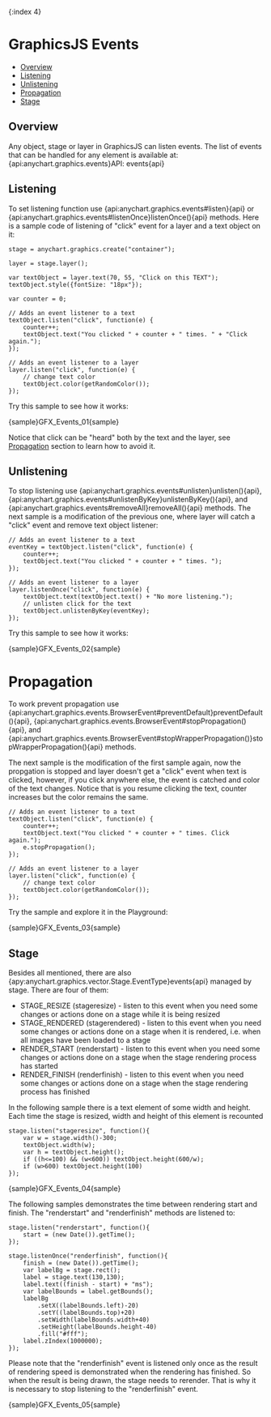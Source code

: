 {:index 4}
# GraphicsJS Events

* [Overview](#overview)
* [Listening](#listening)
* [Unlistening](#unlistening)
* [Propagation](#propagation)
* [Stage](#stage)

## Overview

Any object, stage or layer in GraphicsJS can listen events. The list of events that can be handled for any element is available at: {api:anychart.graphics.events}API: events{api}

## Listening

To set listening function use {api:anychart.graphics.events#listen}{api} or {api:anychart.graphics.events#listenOnce}listenOnce(){api} methods. Here is a sample code of listening of "click" event for a layer and a text object on it:

```
stage = anychart.graphics.create("container");

layer = stage.layer();

var textObject = layer.text(70, 55, "Click on this TEXT");
textObject.style({fontSize: "18px"});

var counter = 0;

// Adds an event listener to a text
textObject.listen("click", function(e) {
    counter++;
    textObject.text("You clicked " + counter + " times. " + "Click again.");
});

// Adds an event listener to a layer
layer.listen("click", function(e) {
    // change text color
    textObject.color(getRandomColor());
});
```

Try this sample to see how it works:

{sample}GFX\_Events\_01{sample}

Notice that click can be "heard" both by the text and the layer, see [Propagation](#propagation) section to learn how to avoid it.

## Unlistening

To stop listening use {api:anychart.graphics.events#unlisten}unlisten(){api}, {api:anychart.graphics.events#unlistenByKey}unlistenByKey(){api}, and {api:anychart.graphics.events#removeAll}removeAll(){api} methods. The next sample is a modification of the previous one, where layer will catch a "click" event and remove text object listener:

```
// Adds an event listener to a text
eventKey = textObject.listen("click", function(e) {
    counter++;
    textObject.text("You clicked " + counter + " times. ");
});

// Adds an event listener to a layer
layer.listenOnce("click", function(e) {
    textObject.text(textObject.text() + "No more listening.");
    // unlisten click for the text
    textObject.unlistenByKey(eventKey);
});
```

Try this sample to see how it works:

{sample}GFX\_Events\_02{sample}

# Propagation

To work prevent propagation use {api:anychart.graphics.events.BrowserEvent#preventDefault}preventDefault(){api}, {api:anychart.graphics.events.BrowserEvent#stopPropagation(){api}, and {api:anychart.graphics.events.BrowserEvent#stopWrapperPropagation()}stopWrapperPropagation(){api} methods.

The next sample is the modification of the first sample again, now the propgation is stopped and layer doesn't get a "click" event when text is clicked, however, if you click anywhere else, the event is catched and color of the text changes. Notice that is you resume clicking the text, counter increases but the color remains the same.

```
// Adds an event listener to a text
textObject.listen("click", function(e) {
    counter++;
    textObject.text("You clicked " + counter + " times. Click again.");
    e.stopPropagation();
});

// Adds an event listener to a layer
layer.listen("click", function(e) {
    // change text color
    textObject.color(getRandomColor());
});
```

Try the sample and explore it in the Playground:

{sample}GFX\_Events\_03{sample}


## Stage

Besides all mentioned, there are also {apy:anychart.graphics.vector.Stage.EventType}events{api} managed by stage. There are four of them: 
- STAGE_RESIZE (stageresize) - listen to this event when you need some changes or actions done on a stage while it is being resized
- STAGE_RENDERED (stagerendered) - listen to this event when you need some changes or actions done on a stage when it is rendered, i.e. when all images have been loaded to a stage
- RENDER_START (renderstart) - listen to this event when you need some changes or actions done on a stage when the stage rendering process has started
- RENDER_FINISH (renderfinish) - listen to this event when you need some changes or actions done on a stage when the stage rendering process has finished

In the following sample there is a text element of some width and height. Each time the stage is resized, width and height of this element is recounted

```
stage.listen("stageresize", function(){
    var w = stage.width()-300;
    textObject.width(w);
    var h = textObject.height();
    if ((h<=100) && (w<600)) textObject.height(600/w);
    if (w>600) textObject.height(100)
});
```

{sample}GFX\_Events\_04{sample}


The following samples demonstrates the time between rendering start and finish. The "renderstart" and "renderfinish" methods are listened to:

```
stage.listen("renderstart", function(){
    start = (new Date()).getTime();
});

stage.listenOnce("renderfinish", function(){
    finish = (new Date()).getTime();
    var labelBg = stage.rect();
    label = stage.text(130,130);
    label.text((finish - start) + "ms");
    var labelBounds = label.getBounds();
    labelBg
        .setX((labelBounds.left)-20)
        .setY((labelBounds.top)+20)
        .setWidth(labelBounds.width+40)
        .setHeight(labelBounds.height-40)
        .fill("#fff");
    label.zIndex(1000000);
});
```

Please note that the "renderfinish" event is listened only once as the result of rendering speed is demonstrated when the rendering has finished. So when the result is being drawn, the stage needs to rerender. That is why it is necessary to stop listening to the "renderfinish" event.

{sample}GFX\_Events\_05{sample}

